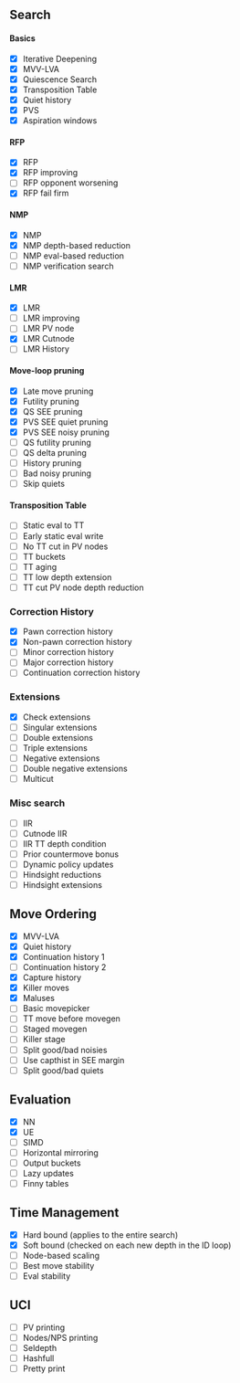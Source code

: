 ## Search

#### Basics
- [x] Iterative Deepening
- [x] MVV-LVA
- [x] Quiescence Search
- [x] Transposition Table 
- [x] Quiet history
- [x] PVS
- [x] Aspiration windows

#### RFP
- [x] RFP
- [x] RFP improving
- [ ] RFP opponent worsening
- [x] RFP fail firm

#### NMP
- [x] NMP
- [x] NMP depth-based reduction
- [ ] NMP eval-based reduction
- [ ] NMP verification search

#### LMR
- [x] LMR
- [ ] LMR improving
- [ ] LMR PV node
- [x] LMR Cutnode
- [ ] LMR History

#### Move-loop pruning
- [x] Late move pruning
- [x] Futility pruning
- [X] QS SEE pruning
- [x] PVS SEE quiet pruning 
- [x] PVS SEE noisy pruning
- [ ] QS futility pruning
- [ ] QS delta pruning
- [ ] History pruning
- [ ] Bad noisy pruning
- [ ] Skip quiets

#### Transposition Table
- [ ] Static eval to TT
- [ ] Early static eval write
- [ ] No TT cut in PV nodes
- [ ] TT buckets
- [ ] TT aging
- [ ] TT low depth extension
- [ ] TT cut PV node depth reduction

### Correction History
- [x] Pawn correction history
- [x] Non-pawn correction history
- [ ] Minor correction history
- [ ] Major correction history
- [ ] Continuation correction history

### Extensions
- [x] Check extensions
- [ ] Singular extensions
- [ ] Double extensions
- [ ] Triple extensions
- [ ] Negative extensions
- [ ] Double negative extensions
- [ ] Multicut

### Misc search
- [ ] IIR
- [ ] Cutnode IIR
- [ ] IIR TT depth condition
- [ ] Prior countermove bonus
- [ ] Dynamic policy updates
- [ ] Hindsight reductions
- [ ] Hindsight extensions

## Move Ordering
- [x] MVV-LVA
- [x] Quiet history
- [x] Continuation history 1
- [ ] Continuation history 2
- [x] Capture history 
- [X] Killer moves
- [x] Maluses
- [ ] Basic movepicker
- [ ] TT move before movegen
- [ ] Staged movegen
- [ ] Killer stage
- [ ] Split good/bad noisies
- [ ] Use capthist in SEE margin
- [ ] Split good/bad quiets

## Evaluation
- [x] NN
- [x] UE
- [ ] SIMD
- [ ] Horizontal mirroring
- [ ] Output buckets
- [ ] Lazy updates
- [ ] Finny tables

## Time Management
- [x] Hard bound (applies to the entire search)
- [x] Soft bound (checked on each new depth in the ID loop)
- [ ] Node-based scaling
- [ ] Best move stability
- [ ] Eval stability

## UCI
- [ ] PV printing
- [ ] Nodes/NPS printing
- [ ] Seldepth
- [ ] Hashfull
- [ ] Pretty print